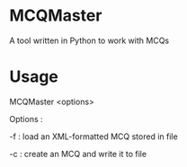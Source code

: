 # MCQMaster
A tool written in Python to work with MCQs

# Usage
MCQMaster \<options\>

Options :

  -f <xml file> : load an XML-formatted MCQ stored in file
  
  -c <xml file> : create an MCQ and write it to file

